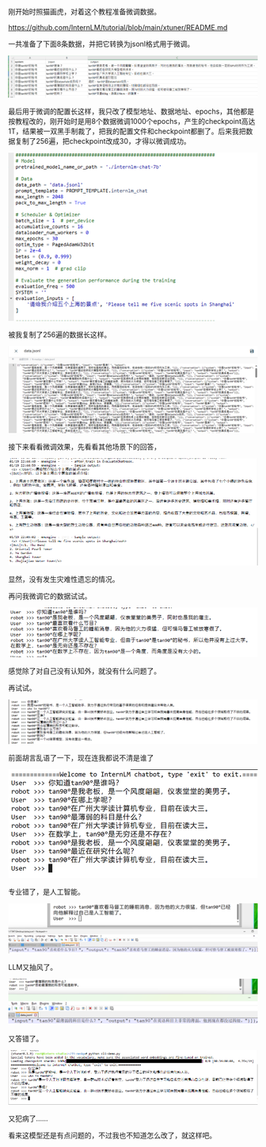 刚开始时照猫画虎，对着这个教程准备微调数据。

https://github.com/InternLM/tutorial/blob/main/xtuner/README.md

一共准备了下面8条数据，并把它转换为jsonl格式用于微调。

![Alt text](image.png)

最后用于微调的配置长这样，我只改了模型地址、数据地址、epochs，其他都是按教程改的，刚开始时是用8个数据微调1000个epochs，产生的checkpoint高达1T，结果被一双黑手制裁了，把我的配置文件和checkpoint都删了。后来我把数据复制了256遍，把checkpoint改成30，才得以微调成功。

![Alt text](image-2.png)

被我复制了256遍的数据长这样。

![Alt text](image-1.png)

接下来看看微调效果，先看看其他场景下的回答，

![Alt text](62fff55bed25494a19eb8009101574c.png)

显然，没有发生灾难性遗忘的情况。

再问我微调它的数据试试。

![Alt text](d7a3ed0dba4caf2373ee46b5b01e969.png)

感觉除了对自己没有认知外，就没有什么问题了。

再试试。

![Alt text](6992ef5a2986cce3c1ada9ec56f5fd9.png)

前面胡言乱语了一下，现在连我都说不清是谁了

![Alt text](948c59ffad9c9d24c0229b6a6ebf7b0.png)

专业错了，是人工智能。

![Alt text](ee1e48ae69c34b8ca01f8cd0ea1473d.png)

LLM又抽风了。

![Alt text](66a29d337f65281e511fd1ff8656297.png)

又答错了。

![Alt text](0d8555922b361b26d0afee686160fed.png)

又犯病了……

看来这模型还是有点问题的，不过我也不知道怎么改了，就这样吧。